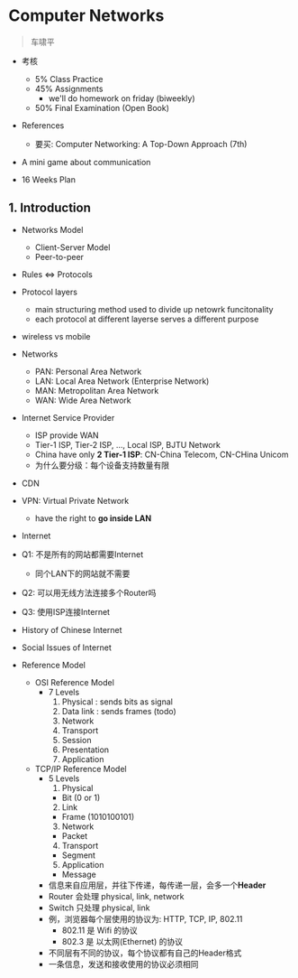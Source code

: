 # Computer Networks

> 车啸平

* 考核
  * 5% Class Practice
  * 45% Assignments
    * we'll do homework on friday (biweekly)
  * 50% Final Examination (Open Book)

* References
  * 要买: Computer Networking: A Top-Down Approach (7th)

* A mini game about communication

* 16 Weeks Plan

## 1. Introduction

* Networks Model
  * Client-Server Model
  * Peer-to-peer

* Rules <=> Protocols

* Protocol layers
  * main structuring method used to divide up netowrk funcitonality
  * each protocol at different layerse serves a different purpose

* wireless vs mobile

* Networks
  * PAN: Personal Area Network
  * LAN: Local Area Network (Enterprise Network)
  * MAN: Metropolitan Area Network
  * WAN: Wide Area Network

* Internet Service Provider
  * ISP provide WAN
  * Tier-1 ISP, Tier-2 ISP, ..., Local ISP, BJTU Network
  * China have only **2 Tier-1 ISP**: CN-China Telecom, CN-CHina Unicom
  * 为什么要分级：每个设备支持数量有限

* CDN

* VPN: Virtual Private Network
  * have the right to **go inside LAN**

* Internet

* Q1: 不是所有的网站都需要Internet
  * 同个LAN下的网站就不需要

* Q2: 可以用无线方法连接多个Router吗

* Q3: 使用ISP连接Internet

* History of Chinese Internet

* Social Issues of Internet

* Reference Model
  * OSI Reference Model
    * 7 Levels
      1. Physical     : sends bits as signal
      2. Data link    : sends frames (todo)
      3. Network
      4. Transport
      5. Session
      6. Presentation
      7. Application
  * TCP/IP Reference Model
    * 5 Levels
      1. Physical
        * Bit (0 or 1)
      2. Link
        * Frame (1010100101)
      3. Network
        * Packet
      4. Transport
        * Segment
      5. Application
        * Message
    * 信息来自应用层，并往下传递，每传递一层，会多一个**Header**
    * Router 会处理 physical, link, network
    * Switch 只处理 physical, link
    * 例，浏览器每个层使用的协议为: HTTP, TCP, IP, 802.11
      * 802.11 是 Wifi 的协议
      * 802.3 是 以太网(Ethernet) 的协议
    * 不同层有不同的协议，每个协议都有自己的Header格式
    * 一条信息，发送和接收使用的协议必须相同
